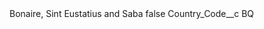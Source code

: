 <?xml version="1.0" encoding="UTF-8"?>
<CustomMetadata xmlns="http://soap.sforce.com/2006/04/metadata" xmlns:xsi="http://www.w3.org/2001/XMLSchema-instance" xmlns:xsd="http://www.w3.org/2001/XMLSchema">
    <label>Bonaire, Sint Eustatius and Saba</label>
    <protected>false</protected>
    <values>
        <field>Country_Code__c</field>
        <value xsi:type="xsd:string">BQ</value>
    </values>
</CustomMetadata>
